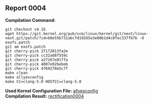 ## Report 0004 #  
**Compilation Command:**  
```
git checkout v4.16
wget https://git.kernel.org/pub/scm/linux/kernel/git/next/linux-next.git/patch/?id=b0e55b731abcfd19265e3e80b1d4c0fec337fb7b -O exofs.patch  
git am exofs.patch
git cherry-pick 37172013fa2e
git cherry-pick cc32ad8f559c
git cherry-pick a27267e01ffa
git cherry-pick 4007e92bebeb
git cherry-pick 4769278e5c7f
make clean
make allyesconfig
make CC=clang-5.0 HOSTCC=clang-5.0
```  
**Used Kernel Configuration File:** [allyesconfig](../../../config-files/v4.16/allyesconfig)  
**Compilation Result:** [rectification0004](../../../rectification-reports/rectification0004.md)  


